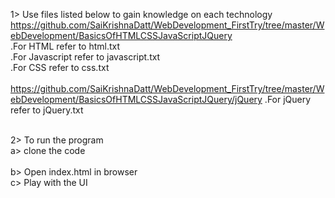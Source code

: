 1> Use files listed below to gain knowledge on each technology
https://github.com/SaiKrishnaDatt/WebDevelopment_FirstTry/tree/master/WebDevelopment/BasicsOfHTMLCSSJavaScriptJQuery
<br />
 .For HTML refer to html.txt<br />
 .For Javascript refer to javascript.txt<br />
 .For CSS refer to css.txt<br /><br />
https://github.com/SaiKrishnaDatt/WebDevelopment_FirstTry/tree/master/WebDevelopment/BasicsOfHTMLCSSJavaScriptJQuery/jQuery
  .For jQuery refer to jQuery.txt <br /><br />


2> To run the program <br />
 a> clone the code<br /><br />
 b> Open index.html in browser<br />
 c> Play with the UI
